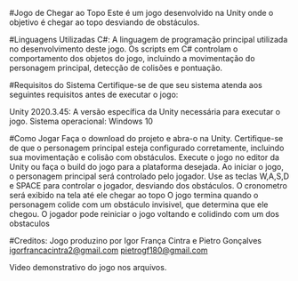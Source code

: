 #Jogo de Chegar ao Topo
Este é um jogo desenvolvido na Unity onde o objetivo é chegar ao topo desviando de obstáculos.

#Linguagens Utilizadas
C#: A linguagem de programação principal utilizada no desenvolvimento deste jogo. Os scripts em C# controlam o comportamento dos objetos do jogo, incluindo a movimentação do personagem principal, detecção de colisões e pontuação.

#Requisitos do Sistema
Certifique-se de que seu sistema atenda aos seguintes requisitos antes de executar o jogo:

Unity 2020.3.45: A versão específica da Unity necessária para executar o jogo.
Sistema operacional: Windows 10

#Como Jogar
Faça o download do projeto e abra-o na Unity.
Certifique-se de que o personagem principal esteja configurado corretamente, incluindo sua movimentação e colisão com obstáculos.
Execute o jogo no editor da Unity ou faça o build do jogo para a plataforma desejada.
Ao iniciar o jogo, o personagem principal será controlado pelo jogador.
Use as teclas W,A,S,D e SPACE para controlar o jogador, desviando dos obstáculos.
O cronometro será exibido na tela até ele chegar ao topo
O jogo termina quando o personagem colide com um obstáculo invisivel, que determina que ele chegou. 
O jogador pode reiniciar o jogo voltando e colidindo com um dos obstaculos

#Creditos:
Jogo produzino por Igor França Cintra e Pietro Gonçalves
igorfrancacintra2@gmail.com
pietrogf180@gmail.com

Video demonstrativo do jogo nos arquivos. 
